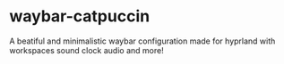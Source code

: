 # waybar-catpuccin
A beatiful and minimalistic waybar configuration made for hyprland with workspaces sound clock audio and more!
